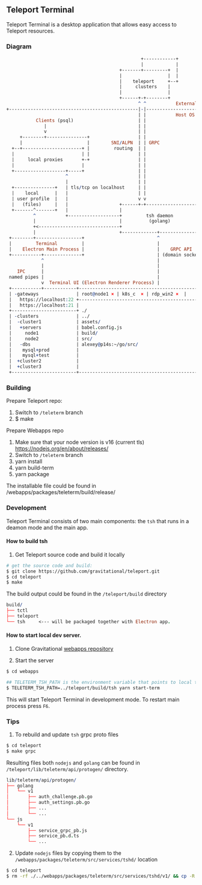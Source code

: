 ## Teleport Terminal

Teleport Terminal is a desktop application that allows easy access to Teleport resources.

### Diagram
```pro
                                                  +------------+
                                                  |            |
                                          +-------+---------+  |
                                          |                 |  |
                                          |    teleport     +--+
                                          |     clusters    |
                                          |                 |
                                          +------+-+--------+
                                                 ^ ^           External Network
+------------------------------------------------|-|---------------------+
                                                 | |           Host OS
           Clients (psql)                        | |
              |                                  | |
              v                                  | |
     +--------+---------------+                  | |
     |                        |        SNI/ALPN  | | GRPC
  +--+----------------------+ |         routing  | |
  |                         | |                  | |
  |     local proxies       +-+                  | |
  |                         |                    | |
  +-------------------+-----+                    | |
                      ^                          | |
                      |                          | |
  +---------------+   | tls/tcp on localhost     | |
  |    local      |   |                          | |
  | user profile  |   |                          v v
  |   (files)     |   |                   +------+-+-------------------+
  +-------^-------+   |                   |                            |
          ^           +-------------------+         tsh daemon         |
          |                               |          (golang)          |
          +<------------------------------+                            |
          |                               +-------------+--------------+
 +--------+-----------------+                           ^
 |         Terminal         |                           |
 |    Electron Main Process |                           |    GRPC API
 +-----------+--------------+                           | (domain socket)
             ^                                          |
             |                                          |
    IPC      |                                          |
 named pipes |                                          |
             v  Terminal UI (Electron Renderer Process) |
 +-----------+------------+---------------------------------------------+
 | -gateways              | root@node1 × | k8s_c  × | rdp_win2 ×  |     |
 |   https://localhost:22 +---------------------------------------------+
 |   https://localhost:21 |                                             |
 +------------------------+ ./                                          |
 | -clusters              | ../                                         |
 |  -cluster1             | assets/                                     |
 |   +servers             | babel.config.js                             |
 |     node1              | build/                                      |
 |     node2              | src/                                        |
 |   -dbs                 | alexey@p14s:~/go/src/                       |
 |    mysql+prod          |                                             |
 |    mysql+test          |                                             |
 |  +cluster2             |                                             |
 |  +cluster3             |                                             |
 +------------------------+---------------------------------------------+
```

### Building

Prepare Teleport repo:
1. Switch to `/teleterm` branch
2. $ make

Prepare Webapps repo
1. Make sure that your node version is v16 (current tls) https://nodejs.org/en/about/releases/
2. Switch to `/teleterm` branch
3. yarn install
4. yarn build-term
5. yarn package

The installable file could be found in /webapps/packages/teleterm/build/release/


### Development

 Teleport Terminal consists of two main components: the `tsh` that runs in a deamon mode and the main app.

#### How to build tsh

1. Get Teleport source code and build it locally

```sh
# get the source code and build:
$ git clone https://github.com/gravitational/teleport.git
$ cd teleport
$ make
```

The build output could be found in the `/teleport/build` directory

```pro
build/
├── tctl
├── teleport
└── tsh     <--- will be packaged together with Electron app.
```

#### How to start local dev server.

1. Clone Gravitational [webapps repository](https://github.com/gravitational/webapps)

2. Start the server

```sh
$ cd webapps

## TELETERM_TSH_PATH is the environment variable that points to local tsh binary
$ TELETERM_TSH_PATH=../teleport/build/tsh yarn start-term
```

This will start Teleport Terminal in development mode. To restart main process press `F6`.

### Tips


1. To rebuild and update `tsh` grpc proto files

```sh
$ cd teleport
$ make grpc
```

Resulting files both `nodejs` and `golang` can be found in `/teleport/lib/teleterm/api/protogen/` directory.

```pro
lib/teleterm/api/protogen/
├── golang
│   └── v1
│       ├── auth_challenge.pb.go
│       ├── auth_settings.pb.go
│       ├── ...
│       └── ...
└── js
    └── v1
        ├── service_grpc_pb.js
        ├── service_pb.d.ts
        └── ...
```

2. Update `nodejs` files by copying them to the `/webapps/packages/teleterm/src/services/tshd/` location

```sh
$ cd teleport
$ rm -rf ./../webapps/packages/teleterm/src/services/tshd/v1/ && cp -R lib/teleterm/api/protogen/js/v1/ ./../webapps/packages/teleterm/src/services/tshd/
```

